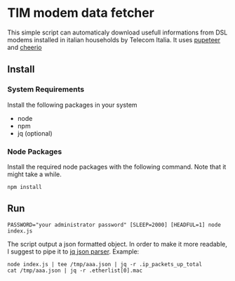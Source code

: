 # TIM modem data fetcher

This simple script can automaticaly download usefull informations from DSL
modems installed in italian households by Telecom Italia. It uses [pupeteer][pupeteer] and [cheerio][cheerio]

## Install

### System Requirements
Install the following packages in your system
 - node
 - npm
 - jq (optional)

### Node Packages
Install the required node packages with the following command. Note that it 
might take a while.

```
npm install
```

## Run
```
PASSWORD="your administrator password" [SLEEP=2000] [HEADFUL=1] node index.js
```

The script output a json formatted object. In order to make it more readable,
I suggest to pipe it to [jq json parser][jq]. Example:

```
node index.js | tee /tmp/aaa.json | jq -r .ip_packets_up_total
cat /tmp/aaa.json | jq -r .etherlist[0].mac
```

[pupeteer]: https://github.com/puppeteer/puppeteer
[cheerio]: https://github.com/cheeriojs/cheerio
[jq]: https://stedolan.github.io/jq/